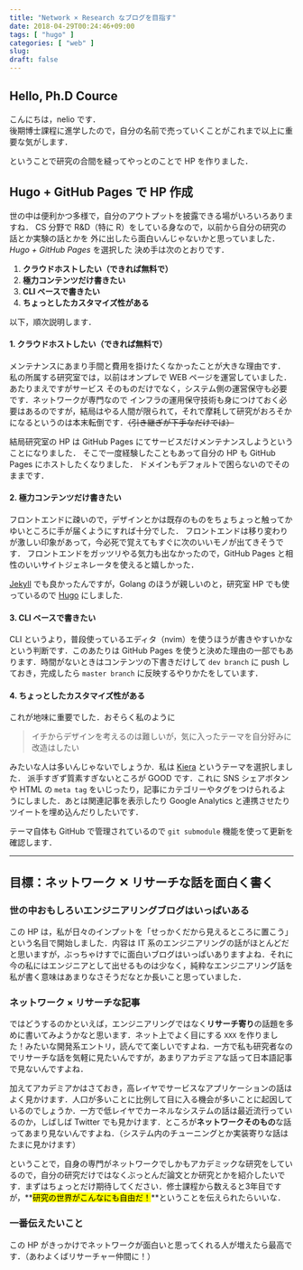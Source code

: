 ```yaml
---
title: "Network × Research なブログを目指す"
date: 2018-04-29T00:24:46+09:00
tags: [ "hugo" ]
categories: [ "web" ]
slug: 
draft: false
---
```


## Hello, Ph.D Cource
こんにちは，nelio です．  
後期博士課程に進学したので，自分の名前で売っていくことがこれまで以上に重要な気がします．

ということで研究の合間を縫ってやっとのことで HP を作りました．

## Hugo + GitHub Pages で HP 作成
世の中は便利かつ多様で，自分のアウトプットを披露できる場がいろいろありますね．
CS 分野で R&D（特に R）をしている身なので，以前から自分の研究の話とか実験の話とかを
外に出したら面白いんじゃないかと思っていました．*Hugo +  GitHub Pages* を選択した
決め手は次のとおりです．

1. **クラウドホストしたい（できれば無料で）**
1. **極力コンテンツだけ書きたい**
1. **CLI ベースで書きたい**
1. **ちょっとしたカスタマイズ性がある**

以下，順次説明します．
#### 1. クラウドホストしたい（できれば無料で）
メンテナンスにあまり手間と費用を掛けたくなかったことが大きな理由です．
私の所属する研究室では，以前はオンプレで WEB ページを運営していました．あたりまえですがサービス
そのものだけでなく，システム側の運営保守も必要です．ネットワークが専門なので
インフラの運用保守技術も身につけておく必要はあるのですが，結局はやる人間が限られて，それで摩耗して研究がおろそかになるというのは本末転倒です．~~（引き継ぎが下手なだけでは）~~

結局研究室の HP は GitHub Pages にてサービスだけメンテナンスしようということになりました．
そこで一度経験したこともあって自分の HP も GitHub Pages にホストしたくなりました．
ドメインもデフォルトで困らないのでそのままです．

#### 2. 極力コンテンツだけ書きたい
フロントエンドに疎いので，デザインとかは既存のものをちょちょっと触ってかゆいところに手が届くようにすれば十分でした．
フロントエンドは移り変わりが激しい印象があって，今必死で覚えてもすぐに次のいいモノが出てきそうです．
フロントエンドをガッツリやる気力も出なかったので，GitHub Pages と相性のいいサイトジェネレータを使えると嬉しかった．

[Jekyll](https://jekyllrb-ja.github.io) でも良かったんですが，Golang のほうが親しいのと，研究室 HP でも使っているので [Hugo](https://gohugo.io) にしました.

#### 3. CLI ベースで書きたい
CLI というより，普段使っているエディタ（nvim）を使うほうが書きやすいかなという判断です．このあたりは GitHub Pages を使うと決めた理由の一部でもあります．時間がないときはコンテンツの下書きだけして `dev branch` に push しておき，完成したら `master branch` に反映するやりかたをしています．

#### 4. ちょっとしたカスタマイズ性がある
これが地味に重要でした．おそらく私のように

> イチからデザインを考えるのは難しいが，気に入ったテーマを自分好みに改造はしたい

みたいな人は多いんじゃないでしょうか．私は [Kiera](https://themes.gohugo.io/hugo-kiera/) というテーマを選択しました．
派手すぎず質素すぎないところが GOOD です．これに SNS シェアボタンや HTML の `meta tag` をいじったり，記事にカテゴリーやタグをつけられるようにしました．あとは関連記事を表示したり Google Analytics と連携させたりツイートを埋め込んだりしたいです．


テーマ自体も GitHub で管理されているので `git submodule` 機能を使って更新を確認します．

- - - 

## 目標：ネットワーク ✕ リサーチな話を面白く書く
### 世の中おもしろいエンジニアリングブログはいっぱいある
この HP は，私が日々のインプットを「せっかくだから見えるところに置こう」という名目で開始しました．内容は IT 系のエンジニアリングの話がほとんどだと思いますが，ぶっちゃけすでに面白いブログはいっぱいありますよね．それに今の私にはエンジニアとして出せるものは少なく，純粋なエンジニアリング話を私が書く意味はあまりなさそうだなとか長いこと思っていました．

### ネットワーク × リサーチな記事
ではどうするのかといえば，エンジニアリングではなく**リサーチ寄り**の話題を多めに書いてみようかなと思います．ネット上でよく目にする `XXX` を作りました！みたいな開発系エントリ，読んでて楽しいですよね．一方で私も研究者なのでリサーチな話を気軽に見たいんですが，あまりアカデミアな話って日本語記事で見ないんですよね．

加えてアカデミアかはさておき，高レイヤでサービスなアプリケーションの話はよく見かけます．人口が多いことに比例して目に入る機会が多いことに起因しているのでしょうか．一方で低レイヤでカーネルなシステムの話は最近流行っているのか，しばしば Twitter でも見かけます．ところが**ネットワークそのもの**な話ってあまり見ないんですよね．（システム内のチューニングとか実装寄りな話はたまに見かけます）

ということで，自身の専門がネットワークでしかもアカデミックな研究をしているので，自分の研究だけではなくぶっとんだ論文とか研究とかを紹介したいです．まずはちょっとだけ期待してください．修士課程から数えると3年目ですが，**<mark>研究の世界がこんなにも自由だ！</mark>**ということを伝えられたらいいな．


### 一番伝えたいこと
この HP がきっかけでネットワークが面白いと思ってくれる人が増えたら最高です．（あわよくばリサーチャー仲間に！）
